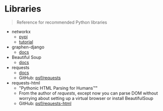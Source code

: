 # Libraries
> Reference for recommended Python libraries

<!-- TODO convert to table -->

- networkx
    - [pypi](https://pypi.org/project/networkx/)
    - [tutorial](https://www.python-course.eu/networkx.php)
- graphen-django
    - [docs](https://docs.graphene-python.org/projects/django/en/latest/)
- Beautiful Soup
    - [docs](https://www.crummy.com/software/BeautifulSoup/bs4/doc/)
- requests
    - [docs](https://requests.readthedocs.io/en/master/)
    - GitHub: [psf/requests](https://github.com/psf/requests)
- requests-html
    - "Pythonic HTML Parsing for Humans™"
    - From the author of _requests_, except now you can parse DOM without worrying about setting up a virtual browser or install BeautifulSoup
    - GitHub: [psf/requests-html](https://github.com/psf/requests-html)
